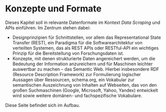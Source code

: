 # Konzepte und Formate
 
Dieses Kapitel soll in relevante Datenformate im Kontext *Data Scraping* und APIs einführen. Im Zentrum stehen dabei:
- Designprinzipien für Schnittstellen, vor allem das Representational State Transfer (REST), ein Paradigma für die Softwarearchitektur von verteilten Systemen, das als REST APIs oder RESTful-API ein wichtiges Prinzip für die Bereitstellung von Forschungsdaten ist.
- Konzepte, mit denen strukturierte Daten angereichert werden, um die Bedeutung der Information anzureichern und für Maschinen leichter auswertbar zu machen – das Semantic Web. Hierbei insbesondere RDF (Resource Description Framework) zur Formulierung logischer Aussagen über Ressourcen, schema.org, ein Vokabular zur semantischen Auszeichnung von Inhalten auf Webseiten, das von den großen Suchmaschinen (Google, Microsoft, Yahoo, Yandex) entwickelt wird sowie weitere domänen- und fachspezifische Vokabulare.

Diese Seite befindet sich im Aufbau.